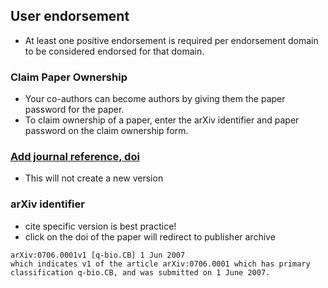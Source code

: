 
## User endorsement
* At least one positive endorsement is required per endorsement domain to be considered endorsed for that domain.

### Claim Paper Ownership
* Your co-authors can become authors by giving them the paper password for the paper.
* To claim ownership of a paper, enter the arXiv identifier and paper password on the claim ownership form.

### [Add journal reference, doi](https://arxiv.org/help/jref)
* This will not create a new version

### arXiv identifier
* cite specific version is best practice!
* click on the doi of the paper will redirect to publisher archive
```
arXiv:0706.0001v1 [q-bio.CB] 1 Jun 2007
which indicates v1 of the article arXiv:0706.0001 which has primary classification q-bio.CB, and was submitted on 1 June 2007.
```
